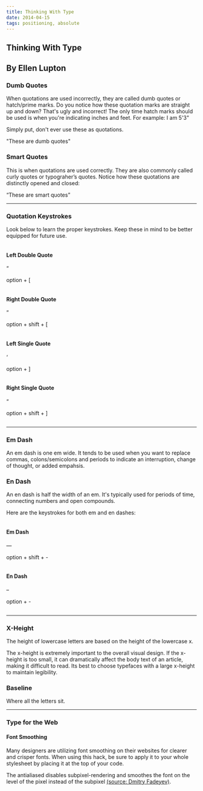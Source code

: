 ```yaml
---
title: Thinking With Type
date: 2014-04-15
tags: positioning, absolute
---
```


<article>
<h1>Thinking With Type</h1>
<h2>By Ellen Lupton</h2>

<!-- <hr class="divider">  -->

<h3>Dumb Quotes</h3>
<p>When quotations are used incorrectly, they are called dumb quotes or hatch/prime marks. Do you notice how these quotation marks are straight up and down? That's ugly and incorrect! The only time hatch marks should be used is when you're indicating inches and feet. For example: I am 5'3"</p>

<p>Simply put, don't ever use these as quotations.</p>

<div class="box">
  <p class="margin-top"><span class="pink-text big">"</span>These are dumb quotes<span class="pink-text big">"</span></p>
</div>

<h3>Smart Quotes</h3>
<p>This is when quotations are used correctly. They are also commonly called curly quotes or typograher’s quotes. Notice how these quotations are distinctly opened and closed:</p>

<div class="box">
  <p class="margin-top"><span class="pink-text big">“</span>These are smart quotes<span class="pink-text big">”</span></p>
</div>

<hr class="divider"> 

<h3>Quotation Keystrokes</h3>
<p>Look below to learn the proper keystrokes. Keep these in mind to be better equipped for future use.</p>

<div class="box-container cf">
  <div class="row">
    <div class="column half">
      <h4>Left Double Quote</h4>
      <div class="box">
        <p><span class="pink-text big">“</span></p>
        <p>option + [</p>
      </div>
    </div>
    <div class="column half">
      <h4>Right Double Quote</h4>
      <div class="box">
        <p><span class="pink-text big">”</span></p>
        <p>option + shift + [</p>
      </div>
    </div>
  </div>
  <div class="row">
    <div class="column half">
      <h4>Left Single Quote</h4>
      <div class="box">
        <p><span class="pink-text big">‘</span></p>
        <p>option + ]</p>
      </div>
    </div>
    <div class="column half">
      <h4>Right Single Quote</h4>
      <div class="box">
      <p><span class="pink-text big">“</span></p>
      <p>option + shift + ]</p>
      </div>
    </div>
  </div>
</div>

<hr class="divider remove-margin-top"> 

<h3>Em Dash</h3>
<p>An em dash is one em wide. It tends to be used when you want to replace commas, colons/semicolons and periods to indicate an interruption, change of thought, or added empahsis. 

<h3>En Dash</h3>
<p>An en dash is half the width of an em. It's typically used for periods of time, connecting numbers and open compounds.</p>

<p>Here are the keystrokes for both em and en dashes:</p>

<div class="box-container cf">
  <div class="column half">
    <h4>Em Dash</h4>
    <div class="box">
      <p><span class="pink-text big">—</span></p>
      <p>option + shift + -</p>
    </div>
  </div>
  <div class="column half">
    <h4>En Dash</h4>
    <div class="box">
      <p><span class="pink-text big">–</span></p>
      <p>option + -</p>
    </div>
  </div>
</div>

<hr class="divider"> 

<h3>X-Height</h3>
<p>The height of lowercase letters are based on the height of the lowercase x.</p>

<p>The x-height is extremely important to the overall visual design. If the x-height is too small, it can dramatically affect the body text of an article, making it difficult to read. Its best to choose typefaces with a large x-height to maintain legibility.</p>

<h3>Baseline</h3>
<p>Where all the letters sit.</p>

<hr class="divider"> 

<h3>Type for the Web</h3>

<h4>Font Smoothing</h4>

<script src="https://gist.github.com/CassieShumway/10739287.js"></script>
<p>Many designers are utilizing font smoothing on their websites for clearer and crisper fonts. When using this hack, be sure to apply it to your whole stylesheet by placing it at the top of your code.</p>

<p>The antialiased disables subpixel-rendering and smoothes the font on the level of the pixel instead of the subpixel <a class="underline" href="http://www.usabilitypost.com/2012/11/05/stop-fixing-font-smoothing/">(source: Dmitry Fadeyev)</a>.</p>

</article>


